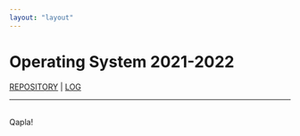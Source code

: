 ```yaml
---
layout: "layout"
---
```


# Operating System 2021-2022
[REPOSITORY](https://github.com/mahdiwafi/os212) | [LOG](TXT/mylog.txt)


---
<br>
Qapla!
